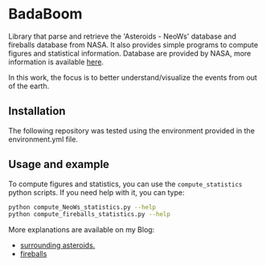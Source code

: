 # BadaBoom

Library that parse and retrieve the 'Asteroids - NeoWs' database and fireballs database from NASA.
It also provides simple programs to compute figures and statistical information.
Database are provided by NASA, more information is available [here](https://api.nasa.gov/).

In this work, the focus is to better understand/visualize the events from out of the earth.

## Installation

The following repository was tested using the environment provided in the environment.yml file.

## Usage and example

To compute figures and statistics, you can use the `compute_statistics` python scripts. If you need help with it, you can type:
```bash
python compute_NeoWs_statistics.py --help
python compute_fireballs_statistics.py --help
```

More explanations are available on my Blog:

- [surrounding asteroids.](https://website.vincent-roger.fr/blog/dev/2021/09/12/badaboom.html)
- [fireballs](https://website.vincent-roger.fr/blog/dev/2021/12/15/badaboom_fireball.html)
